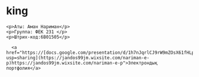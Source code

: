 # king
<!DOCTYPE html>
<html>
<head>
    <title>Менің портфолием</title>
</head>
<body>

    <p>Аты: Аман Нариман</p>
    <p>Группа: ФЕК 231 </p>
    <p>Штрих-код:6B01505</p>

      <a href="https://[docs.google.com/presentation/d/1h7nJqrlCJ9rW9mZOsX61fHLpuZcVLYRoXB_jMp6BgFI/edit?usp=sharing](https://jandos99jm.wixsite.com/nariman-e-p)https://jandos99jm.wixsite.com/nariman-e-p">Электрондық портфолия</a>


</body>
</html>
